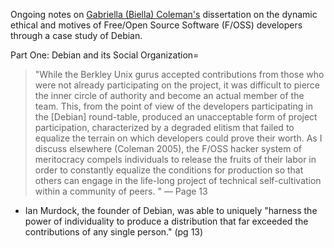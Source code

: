 
Ongoing notes on [Gabriella (Biella) Coleman's](https://gabriellacoleman.org/) dissertation on the dynamic ethical and motives of Free/Open Source Software (F/OSS) developers through a case study of Debian.




Part One: Debian and its Social Organization=


> "While the Berkley Unix gurus accepted contributions from those who were not already participating on the project, it was difficult to pierce the inner circle of authority and become an actual member of the team. This, from the point of view of the developers participating in the \[Debian] round-table, produced an unacceptable form of project participation, characterized by a degraded elitism that failed to equalize the terrain on which developers could prove their worth. As I discuss elsewhere (Coleman 2005), the F/OSS hacker system of meritocracy compels individuals to release the fruits of their labor in order to constantly equalize the conditions for production so that others can engage in the life-long project of technical self-cultivation within a community of peers. "
> — Page 13

- Ian Murdock, the founder of Debian, was able to uniquely "harness the power of individuality to produce a distribution that far exceeded the contributions of any single person." (pg 13)